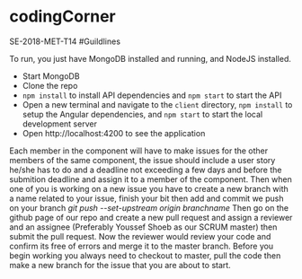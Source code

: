 # codingCorner
SE-2018-MET-T14
#Guildlines 

To run, you just have MongoDB installed and running, and NodeJS installed.

* Start MongoDB
* Clone the repo
* `npm install` to install API dependencies and `npm start` to start the API
* Open a new terminal and navigate to the `client` directory, `npm install` to setup the Angular dependencies, and `npm start` to start the local development server
* Open http://localhost:4200 to see the application


Each member in the component will have to make issues for the other members of the same component, the issue should include a user story he/she has to do and a deadline not exceeding a few days and before the submition deadline and assign it to a member of the component.
Then when one of you is working on a new issue you have to create a new branch with a name related to your issue, finish your bit then add and commit we push on your branch *git push --set-upstream origin branchname*
Then go on the github page of our repo and create a new pull request and assign a reviewer and an assignee (Preferably Youssef Shoeb as our SCRUM master) then submit the pull request.
Now the reviewer would review your code and confirm its free of errors and merge it to the master branch.
Before you begin working you always need to checkout to master, pull the code then make a new branch for the issue that you are about to start.

